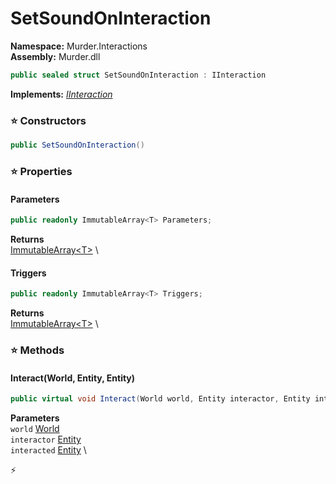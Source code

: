 # SetSoundOnInteraction

**Namespace:** Murder.Interactions \
**Assembly:** Murder.dll

```csharp
public sealed struct SetSoundOnInteraction : IInteraction
```

**Implements:** _[IInteraction](../..//Bang/Interactions/IInteraction.html)_

### ⭐ Constructors
```csharp
public SetSoundOnInteraction()
```

### ⭐ Properties
#### Parameters
```csharp
public readonly ImmutableArray<T> Parameters;
```

**Returns** \
[ImmutableArray\<T\>](https://learn.microsoft.com/en-us/dotnet/api/System.Collections.Immutable.ImmutableArray-1?view=net-7.0) \
#### Triggers
```csharp
public readonly ImmutableArray<T> Triggers;
```

**Returns** \
[ImmutableArray\<T\>](https://learn.microsoft.com/en-us/dotnet/api/System.Collections.Immutable.ImmutableArray-1?view=net-7.0) \
### ⭐ Methods
#### Interact(World, Entity, Entity)
```csharp
public virtual void Interact(World world, Entity interactor, Entity interacted)
```

**Parameters** \
`world` [World](../..//Bang/World.html) \
`interactor` [Entity](../..//Bang/Entities/Entity.html) \
`interacted` [Entity](../..//Bang/Entities/Entity.html) \



⚡